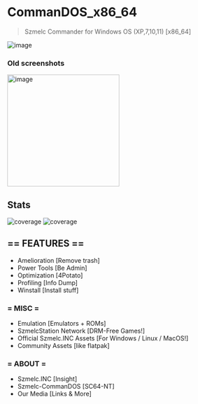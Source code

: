 # CommanDOS_x86_64
> Szmelc Commander for Windows OS (XP,7,10,11) [x86_64]

![image](https://github.com/user-attachments/assets/a33134f4-5ebc-4aba-b62a-21904e3853a3)

### Old screenshots
<img src="https://i.imgur.com/pyqr5id.png" alt="image" width="256">

## Stats
![coverage](https://img.shields.io/badge/[x64]_amd64-100%25-green)
![coverage](https://img.shields.io/badge/[x86]_i386-85%25-yellowgreen)

## == FEATURES ==
- Amelioration [Remove trash] 
- Power Tools [Be Admin] 
- Optimization [4Potato] 
- Profiling [Info Dump] 
- Winstall [Install stuff]

### = MISC =
- Emulation [Emulators + ROMs]
- SzmelcStation Network [DRM-Free Games!]
- Official Szmelc.INC Assets [For Windows / Linux / MacOS!]
- Community Assets [like flatpak]

### = ABOUT =
- Szmelc.INC [Insight]
- Szmelc-CommanDOS [SC64-NT]
- Our Media [Links & More]
